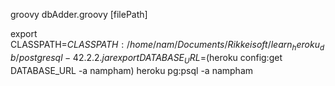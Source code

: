 groovy dbAdder.groovy [filePath]

export CLASSPATH=$CLASSPATH:/home/nam/Documents/Rikkeisoft/learn_heroku_db/postgresql-42.2.2.jar
export DATABASE_URL=$(heroku config:get DATABASE_URL -a nampham)
heroku pg:psql -a nampham
